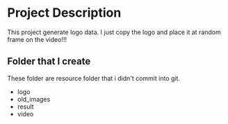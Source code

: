 # Project Description
This project generate logo data. I just copy the logo and place it at random frame on the video!!!

## Folder that I create
These folder are resource folder that i didn't commit into git.
- logo
- old_images
- result
- video

